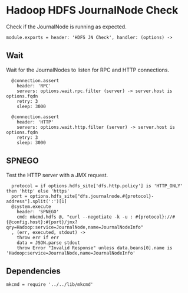 
# Hadoop HDFS JournalNode Check

Check if the JournalNode is running as expected.

    module.exports = header: 'HDFS JN Check', handler: (options) ->

## Wait

Wait for the JournalNodes to listen for RPC and HTTP connections.

      @connection.assert
        header: 'RPC'
        servers: options.wait.rpc.filter (server) -> server.host is options.fqdn
        retry: 3
        sleep: 3000

      @connection.assert
        header: 'HTTP'
        servers: options.wait.http.filter (server) -> server.host is options.fqdn
        retry: 3
        sleep: 3000

## SPNEGO

Test the HTTP server with a JMX request.

      protocol = if options.hdfs_site['dfs.http.policy'] is 'HTTP_ONLY' then 'http' else 'https'
      port = options.hdfs_site["dfs.journalnode.#{protocol}-address"].split(':')[1]
      @system.execute
        header: 'SPNEGO'
        cmd: mkcmd.hdfs @, "curl --negotiate -k -u : #{protocol}://#{@config.host}:#{port}/jmx?qry=Hadoop:service=JournalNode,name=JournalNodeInfo"
      , (err, executed, stdout) ->
        throw err if err
        data = JSON.parse stdout
        throw Error "Invalid Response" unless data.beans[0].name is 'Hadoop:service=JournalNode,name=JournalNodeInfo'

## Dependencies

    mkcmd = require '../../lib/mkcmd'
